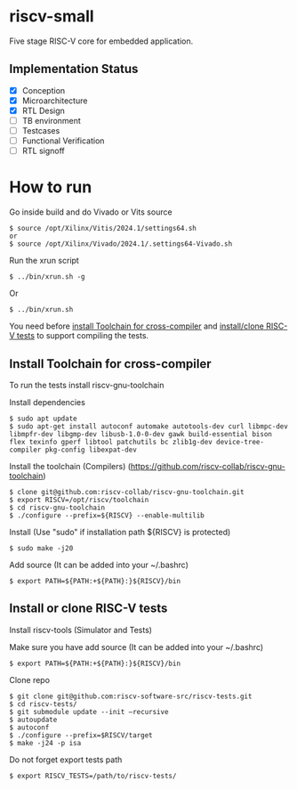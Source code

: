 # riscv-small
Five stage RISC-V core for embedded application.

## Implementation Status

- [x] Conception
- [x] Microarchitecture
- [x] RTL Design
- [ ] TB environment
- [ ] Testcases
- [ ] Functional Verification
- [ ] RTL signoff 
      
# How to run
Go inside build and do Vivado or Vits source 
```
$ source /opt/Xilinx/Vitis/2024.1/settings64.sh 
or
$ source /opt/Xilinx/Vivado/2024.1/.settings64-Vivado.sh 
```

Run the xrun script
```
$ ../bin/xrun.sh -g
```
Or
```
$ ../bin/xrun.sh 
```
You need before [install Toolchain for cross-compiler](#install-toolchain-for-cross-compiler) and [install/clone RISC-V tests](#install-or-clone-risc-v-tests) to support compiling the tests.
## Install Toolchain for cross-compiler
To run the tests install riscv-gnu-toolchain

Install dependencies 
```
$ sudo apt update 
$ sudo apt-get install autoconf automake autotools-dev curl libmpc-dev libmpfr-dev libgmp-dev libusb-1.0-0-dev gawk build-essential bison flex texinfo gperf libtool patchutils bc zlib1g-dev device-tree-compiler pkg-config libexpat-dev 
```
 

Install the toolchain (Compilers) (https://github.com/riscv-collab/riscv-gnu-toolchain) 
```
$ clone git@github.com:riscv-collab/riscv-gnu-toolchain.git  
$ export RISCV=/opt/riscv/toolchain 
$ cd riscv-gnu-toolchain 
$ ./configure --prefix=${RISCV} --enable-multilib 
```
 

Install (Use "sudo" if installation path ${RISCV} is protected) 
```
$ sudo make -j20  
```
 
Add source (It can be added into your ~/.bashrc) 
```
$ export PATH=${PATH:+${PATH}:}${RISCV}/bin 
```
 

## Install or clone RISC-V tests
Install riscv-tools (Simulator and Tests) 

Make sure you have add source (It can be added into your ~/.bashrc) 
```
$ export PATH=${PATH:+${PATH}:}${RISCV}/bin 
```
 

Clone repo 
```
$ git clone git@github.com:riscv-software-src/riscv-tests.git 
$ cd riscv-tests/ 
$ git submodule update --init –recursive 
$ autoupdate 
$ autoconf 
$ ./configure --prefix=$RISCV/target 
$ make -j24 -p isa 
```
 

Do not forget export tests path 
```
$ export RISCV_TESTS=/path/to/riscv-tests/ 
```